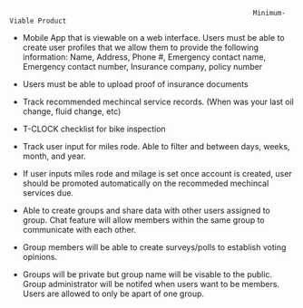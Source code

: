 																Minimum-Viable Product

- Mobile App that is viewable on a web interface.  Users must be able to create user profiles that we allow them to provide the following information:
  Name, Address, Phone #, Emergency contact name, Emergency contact number, Insurance company, policy number

- Users must be able to upload proof of insurance documents

- Track recommended mechincal service records. (When was your last oil change, fluid change, etc)

- T-CLOCK checklist for bike inspection

- Track user input for miles rode.  Able to filter and between days, weeks, month, and year.

- If user inputs miles rode and milage is set once account is created, user should be promoted automatically on the recommeded mechincal services due.

- Able to create groups and share data with other users assigned to group.  Chat feature will allow members within the same group to communicate with each other.

- Group members will be able to create surveys/polls to establish voting opinions.

- Groups will be private but group name will be visable to the public.  Group administrator will be notifed when users want to be members.  Users are allowed to only be apart of one group.

